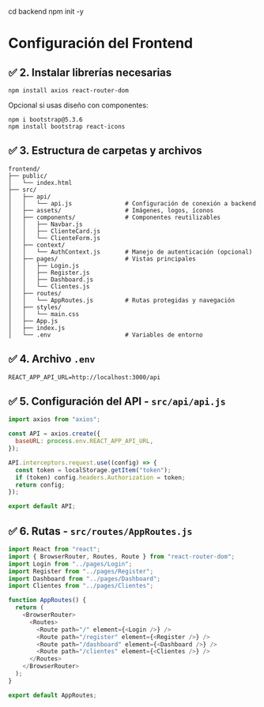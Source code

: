 cd backend
npm init -y

# Configuración del Frontend

## ✅ 2. **Instalar librerías necesarias**

```
npm install axios react-router-dom
```

Opcional si usas diseño con componentes:

```
npm i bootstrap@5.3.6
npm install bootstrap react-icons
```

## ✅ 3. **Estructura de carpetas y archivos**

```plaintext
frontend/
├── public/
│   └── index.html
├── src/
│   ├── api/
│   │   └── api.js               # Configuración de conexión a backend
│   ├── assets/                  # Imágenes, logos, íconos
│   ├── components/              # Componentes reutilizables
│   │   ├── Navbar.js
│   │   ├── ClienteCard.js
│   │   └── ClienteForm.js
│   ├── context/
│   │   └── AuthContext.js       # Manejo de autenticación (opcional)
│   ├── pages/                   # Vistas principales
│   │   ├── Login.js
│   │   ├── Register.js
│   │   ├── Dashboard.js
│   │   └── Clientes.js
│   ├── routes/
│   │   └── AppRoutes.js         # Rutas protegidas y navegación
│   ├── styles/
│   │   └── main.css
│   ├── App.js
│   ├── index.js
│   └── .env                     # Variables de entorno
```

## ✅ 4. **Archivo `.env`**

```
REACT_APP_API_URL=http://localhost:3000/api
```

## ✅ 5. **Configuración del API - `src/api/api.js`**

```js
import axios from "axios";

const API = axios.create({
  baseURL: process.env.REACT_APP_API_URL,
});

API.interceptors.request.use((config) => {
  const token = localStorage.getItem("token");
  if (token) config.headers.Authorization = token;
  return config;
});

export default API;
```

## ✅ 6. **Rutas - `src/routes/AppRoutes.js`**

```js
import React from "react";
import { BrowserRouter, Routes, Route } from "react-router-dom";
import Login from "../pages/Login";
import Register from "../pages/Register";
import Dashboard from "../pages/Dashboard";
import Clientes from "../pages/Clientes";

function AppRoutes() {
  return (
    <BrowserRouter>
      <Routes>
        <Route path="/" element={<Login />} />
        <Route path="/register" element={<Register />} />
        <Route path="/dashboard" element={<Dashboard />} />
        <Route path="/clientes" element={<Clientes />} />
      </Routes>
    </BrowserRouter>
  );
}

export default AppRoutes;
```
